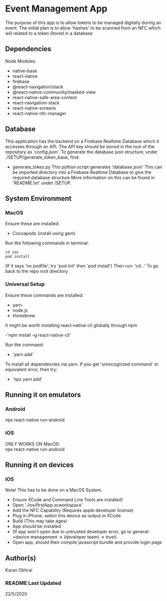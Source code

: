 # Event Management App
The purpose of this app is to allow tokens to be managed digitally during an event.
The initial plan is to allow 'hashes' to be scanned from an NFC which will related to a token
Stored in a database

 ## Dependencies
 Node Modules
 - native-base
 - react-native
 - firebase
 - @react-navigation/stack
 - @react-native-community/masked-view
 - react-native-safe-area-context
 - react-navigation-stack
 - react-native-screens
 - react-native-nfc-manager

 ## Database
 This application has the backend on a Firebase Realtime Database which it accesses through an API.
 The API key should be stored in the root of the repository as 'config.json'.
 To generate the database json structure, under ./SETUP/generate_token_base, find:
 * generate_tokes.py
 This python script generates 'database.json'
 This can be imported directory into a Firebase Realtime Database to give the required database structure
 More information on this can be found in 'README.txt' under /SETUP.

 ## System Environment


 ### MacOS
 Ensure these are installed:
 - Cocoapods (install using gem)


 Run the following commands in terminal:
 ~~~
 cd ios
 pod install
 ~~~
 (If it says 'no podfile', try 'pod init' then 'pod install')
 Then run:
 'cd ..'
 To go back to the repo root directory

 ### Universal Setup
 Ensure these commands are installed:
 - yarn
 - node.js
 - Homebrew

 It might be worth installing react-native-cli globally through npm

 -'npm install –g react-native-cli'

 Run the command:
 - 'yarn add'  
 
 To install all dependencies via yarn.
 If you get 'unrecognized command' or equivalent error, then try:
 - 'npx yarn add'

 ## Running it on emulators
 ### Android
 npx react-native run-android

 ### iOS
 ONLY WORKS ON MacOS:  
 npx react-native run-android

## Running it on devices
### iOS
Note! This has to be done on a MacOS System.
- Ensure XCode and Command Line Tools are installed!
- Open './ios/firstApp.xcworkspace'
- Add the NFC Capability (Requires apple developer license)
- Plug in iPhone, select this device as output in XCode
- Build (This may take ages)
- App should be installed
- (If app won't open due to untrusted developer error, go to general->device management -> (developer team) -> trust)
- Open app, should then compile javascript bundle and provide login page

 ## Author(s)
 Karan Obhrai

 ### README Last Updated
 22/5/2020
